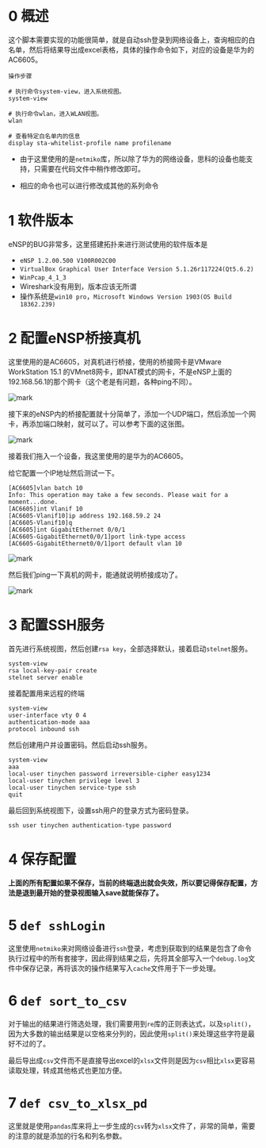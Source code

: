 # 0 概述

这个脚本需要实现的功能很简单，就是自动ssh登录到网络设备上，查询相应的白名单，然后将结果导出成excel表格，具体的操作命令如下，对应的设备是华为的AC6605。

```
操作步骤

# 执行命令system-view，进入系统视图。
system-view

# 执行命令wlan，进入WLAN视图。
wlan

# 查看特定白名单内的信息
display sta-whitelist-profile name profilename

```

- 由于这里使用的是`netmiko`库，所以除了华为的网络设备，思科的设备也能支持，只需要在代码文件中稍作修改即可。

- 相应的命令也可以进行修改成其他的系列命令



# 1 软件版本

eNSP的BUG非常多，这里搭建拓扑来进行测试使用的软件版本是

- `eNSP 1.2.00.500 V100R002C00`
- `VirtualBox Graphical User Interface Version 5.1.26r117224(Qt5.6.2)`
- `WinPcap_4_1_3`
- Wireshark没有用到，版本应该无所谓
- 操作系统是`win10 pro`，`Microsoft Windows Version 1903(OS Build 18362.239)`



# 2 配置eNSP桥接真机

这里使用的是AC6605，对真机进行桥接，使用的桥接网卡是VMware WorkStation 15.1 的VMnet8网卡，即NAT模式的网卡，不是eNSP上面的192.168.56.1的那个网卡（这个老是有问题，各种ping不同）。



![mark](http://qiniuyun.tiny777.com/blog/20190816/cpwtbe7uUvBF.png)



接下来的eNSP内的桥接配置就十分简单了，添加一个UDP端口，然后添加一个网卡，再添加端口映射，就可以了。可以参考下面的这张图。

![mark](http://qiniuyun.tiny777.com/blog/20190816/TxJqKjGMH9CU.png)



接着我们拖入一个设备，我这里使用的是华为的AC6605。

给它配置一个IP地址然后测试一下。

```
[AC6605]vlan batch 10
Info: This operation may take a few seconds. Please wait for a moment...done.
[AC6605]int Vlanif 10
[AC6605-Vlanif10]ip address 192.168.59.2 24
[AC6605-Vlanif10]q
[AC6605]int GigabitEthernet 0/0/1
[AC6605-GigabitEthernet0/0/1]port link-type access 
[AC6605-GigabitEthernet0/0/1]port default vlan 10
```

![mark](http://qiniuyun.tiny777.com/blog/20190816/g43DkiCQiUkV.png)



然后我们ping一下真机的网卡，能通就说明桥接成功了。

![mark](http://qiniuyun.tiny777.com/blog/20190816/ySXeeAXjIs3a.png)





# 3 配置SSH服务



首先进行系统视图，然后创建`rsa key`，全部选择默认，接着启动`stelnet`服务。

```
system-view 
rsa local-key-pair create
stelnet server enable
```

接着配置用来远程的终端

```
system-view
user-interface vty 0 4
authentication-mode aaa
protocol inbound ssh
```

然后创建用户并设置密码。然后启动ssh服务。

```
system-view 
aaa
local-user tinychen password irreversible-cipher easy1234
local-user tinychen privilege level 3
local-user tinychen service-type ssh
quit
```

最后回到系统视图下，设置ssh用户的登录方式为密码登录。

```
ssh user tinychen authentication-type password
```



# 4 保存配置

**上面的所有配置如果不保存，当前的终端退出就会失效，所以要记得保存配置，方法是退到最开始的登录视图输入save就能保存了。**



# 5 `def sshLogin`

这里使用`netmiko`来对网络设备进行`ssh`登录，考虑到获取到的结果是包含了命令执行过程中的所有套接字，因此得到结果之后，先将其全部写入一个`debug.log`文件中保存记录，再将该次的操作结果写入`cache`文件用于下一步处理。

# 6 `def sort_to_csv`

对于输出的结果进行筛选处理，我们需要用到`re`库的正则表达式，以及`split()`，因为大多数的输出结果是以空格来分列的，因此使用`split()`来处理这些字符是最好不过的了。

最后导出成`csv`文件而不是直接导出excel的`xlsx`文件则是因为`csv`相比`xlsx`更容易读取处理，转成其他格式也更加方便。

# 7  `def csv_to_xlsx_pd`

这里就是使用`pandas`库来将上一步生成的`csv`转为`xlsx`文件了，非常的简单，需要的注意的就是添加的行名和列名参数。